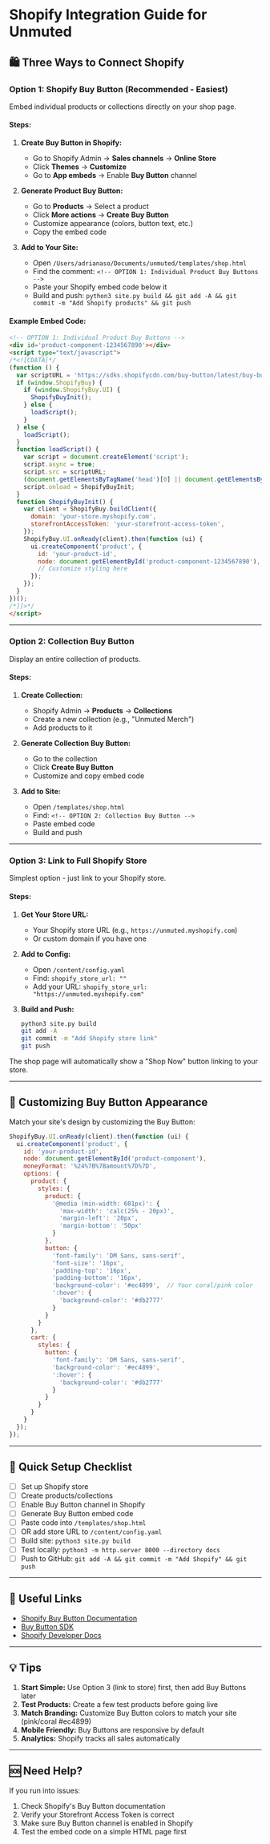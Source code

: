 # Shopify Integration Guide for Unmuted

## 🛍️ Three Ways to Connect Shopify

### **Option 1: Shopify Buy Button (Recommended - Easiest)**

Embed individual products or collections directly on your shop page.

#### Steps:
1. **Create Buy Button in Shopify:**
   - Go to Shopify Admin → **Sales channels** → **Online Store**
   - Click **Themes** → **Customize**
   - Go to **App embeds** → Enable **Buy Button** channel
   
2. **Generate Product Buy Button:**
   - Go to **Products** → Select a product
   - Click **More actions** → **Create Buy Button**
   - Customize appearance (colors, button text, etc.)
   - Copy the embed code

3. **Add to Your Site:**
   - Open `/Users/adrianaso/Documents/unmuted/templates/shop.html`
   - Find the comment: `<!-- OPTION 1: Individual Product Buy Buttons -->`
   - Paste your Shopify embed code below it
   - Build and push: `python3 site.py build && git add -A && git commit -m "Add Shopify products" && git push`

#### Example Embed Code:
```html
<!-- OPTION 1: Individual Product Buy Buttons -->
<div id='product-component-1234567890'></div>
<script type="text/javascript">
/*<![CDATA[*/
(function () {
  var scriptURL = 'https://sdks.shopifycdn.com/buy-button/latest/buy-button-storefront.min.js';
  if (window.ShopifyBuy) {
    if (window.ShopifyBuy.UI) {
      ShopifyBuyInit();
    } else {
      loadScript();
    }
  } else {
    loadScript();
  }
  function loadScript() {
    var script = document.createElement('script');
    script.async = true;
    script.src = scriptURL;
    (document.getElementsByTagName('head')[0] || document.getElementsByTagName('body')[0]).appendChild(script);
    script.onload = ShopifyBuyInit;
  }
  function ShopifyBuyInit() {
    var client = ShopifyBuy.buildClient({
      domain: 'your-store.myshopify.com',
      storefrontAccessToken: 'your-storefront-access-token',
    });
    ShopifyBuy.UI.onReady(client).then(function (ui) {
      ui.createComponent('product', {
        id: 'your-product-id',
        node: document.getElementById('product-component-1234567890'),
        // Customize styling here
      });
    });
  }
})();
/*]]>*/
</script>
```

---

### **Option 2: Collection Buy Button**

Display an entire collection of products.

#### Steps:
1. **Create Collection:**
   - Shopify Admin → **Products** → **Collections**
   - Create a new collection (e.g., "Unmuted Merch")
   - Add products to it

2. **Generate Collection Buy Button:**
   - Go to the collection
   - Click **Create Buy Button**
   - Customize and copy embed code

3. **Add to Site:**
   - Open `/templates/shop.html`
   - Find: `<!-- OPTION 2: Collection Buy Button -->`
   - Paste embed code
   - Build and push

---

### **Option 3: Link to Full Shopify Store**

Simplest option - just link to your Shopify store.

#### Steps:
1. **Get Your Store URL:**
   - Your Shopify store URL (e.g., `https://unmuted.myshopify.com`)
   - Or custom domain if you have one

2. **Add to Config:**
   - Open `/content/config.yaml`
   - Find: `shopify_store_url: ""`
   - Add your URL: `shopify_store_url: "https://unmuted.myshopify.com"`

3. **Build and Push:**
   ```bash
   python3 site.py build
   git add -A
   git commit -m "Add Shopify store link"
   git push
   ```

The shop page will automatically show a "Shop Now" button linking to your store.

---

## 🎨 Customizing Buy Button Appearance

Match your site's design by customizing the Buy Button:

```javascript
ShopifyBuy.UI.onReady(client).then(function (ui) {
  ui.createComponent('product', {
    id: 'your-product-id',
    node: document.getElementById('product-component'),
    moneyFormat: '%24%7B%7Bamount%7D%7D',
    options: {
      product: {
        styles: {
          product: {
            '@media (min-width: 601px)': {
              'max-width': 'calc(25% - 20px)',
              'margin-left': '20px',
              'margin-bottom': '50px'
            }
          },
          button: {
            'font-family': 'DM Sans, sans-serif',
            'font-size': '16px',
            'padding-top': '16px',
            'padding-bottom': '16px',
            'background-color': '#ec4899',  // Your coral/pink color
            ':hover': {
              'background-color': '#db2777'
            }
          }
        }
      },
      cart: {
        styles: {
          button: {
            'font-family': 'DM Sans, sans-serif',
            'background-color': '#ec4899',
            ':hover': {
              'background-color': '#db2777'
            }
          }
        }
      }
    }
  });
});
```

---

## 📝 Quick Setup Checklist

- [ ] Set up Shopify store
- [ ] Create products/collections
- [ ] Enable Buy Button channel in Shopify
- [ ] Generate Buy Button embed code
- [ ] Paste code into `/templates/shop.html`
- [ ] OR add store URL to `/content/config.yaml`
- [ ] Build site: `python3 site.py build`
- [ ] Test locally: `python3 -m http.server 8000 --directory docs`
- [ ] Push to GitHub: `git add -A && git commit -m "Add Shopify" && git push`

---

## 🔗 Useful Links

- [Shopify Buy Button Documentation](https://help.shopify.com/en/manual/online-sales-channels/buy-button)
- [Buy Button SDK](https://shopify.github.io/buy-button-js/)
- [Shopify Developer Docs](https://shopify.dev/)

---

## 💡 Tips

1. **Start Simple:** Use Option 3 (link to store) first, then add Buy Buttons later
2. **Test Products:** Create a few test products before going live
3. **Match Branding:** Customize Buy Button colors to match your site (pink/coral #ec4899)
4. **Mobile Friendly:** Buy Buttons are responsive by default
5. **Analytics:** Shopify tracks all sales automatically

---

## 🆘 Need Help?

If you run into issues:
1. Check Shopify's Buy Button documentation
2. Verify your Storefront Access Token is correct
3. Make sure Buy Button channel is enabled in Shopify
4. Test the embed code on a simple HTML page first
